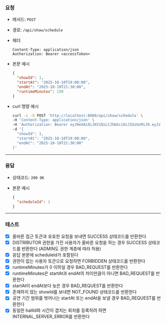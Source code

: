 ### 요청

- 메서드: `POST`
- 경로: `/api/show/schedule`
- 헤더

    ```
    Content-Type: application/json
    Authorization: Bearer <accessToken>
    ```

- 본문 예시

    ```json
    {
      "showId": 1,
      "startAt": "2025-10-10T19:00:00",
      "endAt": "2025-10-10T21:30:00",
      "runtimeMinutes": 150
    }
    ```

- curl 명령 예시

    ```bash
    curl -i -X POST 'http://localhost:8080/api/show/schedule' \
    -H 'Content-Type: application/json' \
    -H 'Authorization: Bearer eyJ0eXAiOiJKV1QiLCJhbGciOiJIUzUxMiJ9.eyJzdWIiOiJ0ZXN0MTIzNCIsInJvbGVzIjoiUk9MRV9BRE1JTiIsInVzZXJJZCI6InRlc3QxMjM0Iiwibmlja05hbWUiOiJ0ZXN0IiwiaWF0IjoxNzU3MzExNDc5LCJleHAiOjE3NTczMTIwNzl9.xhEkuZEF0gZlvyX_F2kiAMEMGw_C2ZtGL8PmzLxhZQW32A9hmr6M0nauYEejXOFrZAb3nMdU3jFLxuhDWDbE2g' \
    -d '{
      "showId": 1,
      "startAt": "2025-10-10T19:00:00",
      "endAt": "2025-10-10T21:30:00"
    }'
    ```

---

### 응답

- 상태코드: `200 OK`
- 본문 예시

    ```json
    {
      "scheduleId": 1
    }
    ```

---

### 테스트

- [x] 올바른 접근 토큰과 유효한 요청을 보내면 SUCCESS 상태코드를 반환한다
- [x] DISTRIBUTOR 권한을 가진 사용자가 올바른 요청을 하는 경우 SUCCESS 상태코드를 반환한다 (ADMIN도 권한 계층에 따라 허용)
- [x] 응답 본문에 scheduleId가 포함된다
- [x] 권한이 없는 사용자 토큰으로 요청하면 FORBIDDEN 상태코드를 반환한다
- [x] runtimeMinutes가 0 이하일 경우 BAD_REQUEST를 반환한다
- [x] runtimeMinutes은 startAt과 endAt의 차이만큼이 아니면 BAD_REQUEST를 반환한다
- [x] startAt이 endAt보다 늦은 경우 BAD_REQUEST를 반환한다
- [x] 존재하지 않는 showId를 보내면 NOT_FOUND 상태코드를 반환한다
- [x] 공연 기간 범위를 벗어나는 startAt 또는 endAt을 보낼 경우 BAD_REQUEST를 반환한다
- [x] 동일한 hallId와 시간이 겹치는 회차를 등록하려 하면 INTERNAL_SERVER_ERROR를 반환한다
